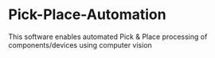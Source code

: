 # Pick-Place-Automation
This software enables automated Pick &amp; Place processing of components/devices using computer vision 
